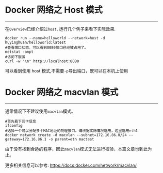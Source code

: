 # Docker 网络之 Host 模式
--------

在`Overview`已经介绍过`host`, 运行几个例子来看下实际效果.

```
docker run --name=helloworld --network=host -d huyinghuan/helloworld:latest
#查看端口状态，可以看到8080端口已经被占用了。
netstat -anpt
#访问下服务
curl -w "\n" http://localhost:8080
```

可以看到使用 host 模式,不需要`-p`导出端口，既可以在本机上使用

# Docker 网络之 macvlan 模式
--------
通常情况下不建议使用`macvlan`模式。

```
#首先看下网卡信息
ifconfig
#选择一个可以分配多个MAC地址的物理接口。请根据实际情况选用，这里选用eth1
docker network create -d macvlan --subnet=172.16.86.0/24 --gateway=172.16.86.1 -o parent=eth mactest
```

由于没有找到合适的程序，因此`macvlan`模式无法进行校验，本篇文章也到此为止。

更多相关信息可以参考: https://docs.docker.com/network/macvlan/